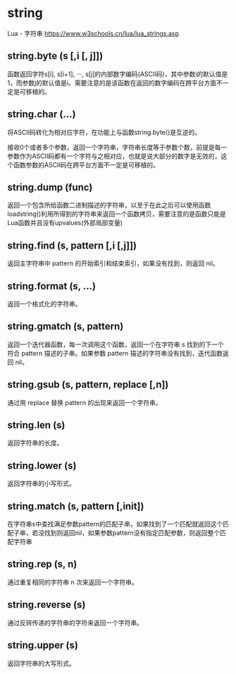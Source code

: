 # string

Lua - 字符串
https://www.w3schools.cn/lua/lua_strings.asp

## string.byte (s [,i [, j]])

函数返回字符s[i], s[i+1], ···, s[j]的内部数字编码(ASCII码)，其中参数i的默认值是1，而参数j的默认值是i。需要注意的是该函数在返回的数字编码在跨平台方面不一定是可移植的。

## string.char (...)

将ASCII码转化为相对应字符，在功能上与函数string.byte()是互逆的。

接收0个或者多个参数，返回一个字符串，字符串长度等于参数个数，前提是每一参数作为ASCII码都有一个字符与之相对应，也就是说大部分的数字是无效的，这个函数参数的ASCII码在跨平台方面不一定是可移植的。

## string.dump (func)

返回一个包含所给函数二进制描述的字符串，以至于在此之后可以使用函数loadstring()利用所得到的字符串来返回一个函数拷贝，需要注意的是函数只能是Lua函数并且没有upvalues(外部局部变量)

## string.find (s, pattern [,i [,j]])

返回主字符串中 pattern 的开始索引和结束索引，如果没有找到，则返回 nil。

## string.format (s, ...)

返回一个格式化的字符串。

## string.gmatch (s, pattern)

返回一个迭代器函数，每一次调用这个函数，返回一个在字符串 s 找到的下一个符合 pattern 描述的子串。如果参数 pattern 描述的字符串没有找到，迭代函数返回 nil。

## string.gsub (s, pattern, replace [,n])

通过用 replace 替换 pattern 的出现来返回一个字符串。

## string.len (s)

返回字符串的长度。

## string.lower (s)

返回字符串的小写形式。

## string.match (s, pattern [,init])

在字符串s中查找满足参数pattern的匹配子串，如果找到了一个匹配就返回这个匹配子串，若没找到则返回nil，如果参数pattern没有指定匹配参数，则返回整个匹配字符串

## string.rep (s, n)

通过重复相同的字符串 n 次来返回一个字符串。

## string.reverse (s)

通过反转传递的字符串的字符来返回一个字符串。

## string.upper (s)

返回字符串的大写形式。
